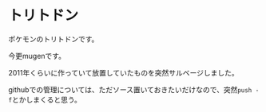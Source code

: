トリトドン
====

ポケモンのトリトドンです。

今更mugenです。

2011年くらいに作っていて放置していたものを突然サルベージしました。

githubでの管理については、ただソース置いておきたいだけなので、突然`push -f`とかしまくると思う。
